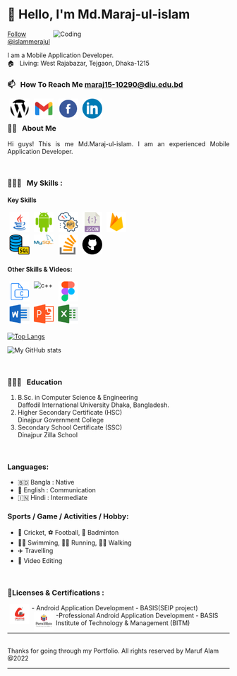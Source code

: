 <h1> 👋 Hello, I'm Md.Maraj-ul-islam </h1>
<img align="right" alt="Coding" width="400" src="https://cdn.dribbble.com/users/2646423/screenshots/5507196/computer.gif">



<!-- Place this tag where you want the button to render. -->
<a class="github-button" href="https://github.com/islammerajul" data-color-scheme="no-preference: light_high_contrast; light: dark; dark: dark_high_contrast;" data-size="large" data-show-count="true" aria-label="Follow @islammerajul on GitHub">Follow @islammerajul </a>

I am a Mobile Application Developer.  
🏠 &nbsp; Living: West Rajabazar, Tejgaon, Dhaka-1215 <br/>
### 📫 &nbsp;  How To Reach Me **maraj15-10290@diu.edu.bd**

<!-- Contact me section starts here  -->

[<img align="left" alt="website" title="website" width="45" hspace="5" src="./images/website.svg" />][website]
[<img align="left" alt="website" title="Gmail" width="45" hspace="5" src="./images/gmail.svg" />][gmail]

[<img align="left" alt="facebook" title="facebook" width="45" hspace="5" src="./images/facebook.svg" />][facebook]
[<img align="left" alt="linkedin" title="linkedin" width="45" hspace="5" src="./images/linkedin.svg" />][linkedin]
<br />
<br />

<!-- Contact me section ends here  -->

<!-- about-me section starts here  -->

### 👨‍🏫 &nbsp; About Me

<p align="justify">
Hi guys! This is me Md.Maraj-ul-islam. I am an experienced Mobile Application Developer.
</p>


<br />
<!-- about-me section ends here  -->

<!-- web related skills section starts here  -->

### 👨🏽‍💻 &nbsp; My Skills :

#### Key Skills
<img align="left" alt="Java" title="Java" width="45" hspace="5" src="./images/java.svg" />



<img align="left" alt="Android" title="Android" width="45" hspace="5" src="./images/android.svg" />


<img align="left" alt="API" title="API" width="45" hspace="5" src="./images/api.png" />

<img align="left" alt="json" title="json" width="45" hspace="5" src="./images/json.png" />

<img align="left" alt="Firebase" title="Firebase" width="45" hspace="5" src="./images/firebase.svg" />

<br />
<br />
<br />

<img align="left" alt="SQL" title="SQL" width="45" hspace="5" src="./images/sql.png" />


<img align="left" alt="mysql" title="mysql playlist" width="45" hspace="5" src="./images/mysql.svg" />

<img align="left" alt="Stack OverFlow" title="Stack OverFlow" width="45" hspace="5" src="./images/stack_overflow.png" />

<img align="left" alt="github" title="github playlist" width="45" hspace="5" src="./images/github.svg" />

<br />
<br />
<br />

<!-- web related skills section ends here  -->
<!-- other skills and my videos for computer science section starts here  -->

#### Other Skills & Videos:

<img align="left" alt="c" title="c " width="45" hspace="5" src="./images/c.svg" />
<img align="left" alt="c++" title="c++ " width="45" hspace="5" src="./images/c++.svg" />


<img align="left" alt="Figma" title="Figma" width="45" hspace="5" src="./images/figma.png" />


<br/>
<br/>
<br/>
<img align="left" alt="Word" title="Word" width="45" hspace="5" src="./images/word.png" />
<img align="left" alt="Powerpoint" title="Powerpoint" width="45" hspace="5" src="./images/powerpoint.png" />
<img align="left" alt="Excel" title="Excel" width="45" hspace="5" src="./images/excel.png" />

  <!-- other skills and my videos for computer science section ends here  -->

  <br/>
  <br/>
  <br/>

<!-- github stats starts here  -->

[![Top Langs](https://github-readme-stats.vercel.app/api/top-langs/?username=AppsDevMaruf)](https://github.com/anuraghazra/github-readme-stats)

<!-- [![My GitHub stats](https://github-readme-stats.vercel.app/api?username=AppsDevMaruf)](https://github.com/anuraghazra/github-readme-stats) -->

![My GitHub stats](https://github-readme-stats.vercel.app/api?username=AppsDevMaruf&show_icons=true)

<br/>

<!-- github stats ends here  -->

<!-- education section starts here  -->

### 👨🏻‍🎓 &nbsp; Education

1. B.Sc. in Computer Science & Engineering  
   Daffodil International University
     Dhaka, Bangladesh.
2. Higher Secondary Certificate (HSC)  
    Dinajpur Government College
3. Secondary School Certificate (SSC)  
    Dinajpur Zilla School
 

<br />

<!-- education section ends here  -->

<!-- my languages section starts here  -->

### Languages:

- 🇧🇩 Bangla : Native
- 🏴󠁧󠁢󠁥󠁮󠁧󠁿 English : Communication
- 🇮🇳 Hindi : Intermediate
  <br />

<!-- my languages section ends here  -->

<!-- my sports and game section starts here  -->

### Sports / Game / Activities / Hobby:

- 🏏 Cricket, ⚽ Football, 🏸 Badminton
- 🏊‍♂️ Swimming, 🏃‍♂️ Running, 🚶‍♂️ Walking
- ✈️ Travelling
- 🎥 Video Editing

<br />
<!-- my sports and games section ends here  -->

<!-- Honors & awards section starts here  -->

### 🏅Licenses & Certifications :

<img align="left" alt="Createive IT" title="FigCreateive ITma" width="45" hspace="5" src="./images/creative.png" />
- Android Application Development - BASIS(SEIP project)<br />
<img align="left" alt="BITM" title="BITM" width="45" hspace="5" src="./images/pencilbox.png" />
-Professional Android Application Development - BASIS Institute of Technology & Management (BITM)

---
<br />
Thanks for going through my Portfolio.
All rights reserved by Maruf Alam @2022

---

<!-- my achievement section ends here  -->

<!-- Links section starts here -->

[website]: https://sites.google.com/diu.edu.bd/mdmaraj-ul-islam
[gmail]: https://mail.google.com/mail/u/1/#inbox

[facebook]: https://www.facebook.com/mdmerajul.islam.3591267/
[linkedin]: https://www.linkedin.com/in/md-maraj-ul-islam-2070b0249/
[github]: https://github.com/islammerajul#--about-me



<!-- web related playlists ends here  -->

<!-- cse related playlists starts here  -->


<!-- cse related playlists ends here  -->

<!-- Links section ends here -->



